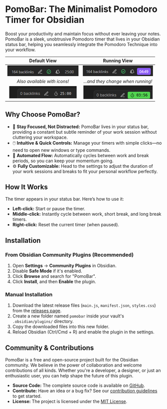# PomoBar: The Minimalist Pomodoro Timer for Obsidian

Boost your productivity and maintain focus without ever leaving your notes. PomoBar is a sleek, unobtrusive Pomodoro timer that lives in your Obsidian status bar, helping you seamlessly integrate the Pomodoro Technique into your workflow.

|                       Default View                        |                       Running View                        |
| :-------------------------------------------------------: | :-------------------------------------------------------: |
|      ![screenshot-1](./docs/screenshots/screenshot-1.png)      |      ![screenshot-2](./docs/screenshots/screenshot-2.png)      |
|               *Also available with icons!*                |            *...and they change when running!*             |
| ![screenshot-icon-1](./docs/screenshots/screenshot-icon-1.png) | ![screenshot-icon-2](./docs/screenshots/screenshot-icon-2.png) |

## Why Choose PomoBar?

* 🧘 **Stay Focused, Not Distracted:** PomoBar lives in your status bar, providing a constant but subtle reminder of your work session without cluttering your workspace.
* 🖱️ **Intuitive & Quick Controls:** Manage your timers with simple clicks—no need to open new windows or type commands.
* 🔄 **Automated Flow:** Automatically cycles between work and break periods, so you can keep your momentum going.
* ⚙️ **Fully Customizable:** Head to the settings to adjust the duration of your work sessions and breaks to fit your personal workflow perfectly.

## How It Works

The timer appears in your status bar. Here’s how to use it:

* **Left-click:** Start or pause the timer.
* **Middle-click:** Instantly cycle between work, short break, and long break timers.
* **Right-click:** Reset the current timer (when paused).

## Installation

### From Obsidian Community Plugins (Recommended)

1. Open **Settings** → **Community Plugins** in Obsidian.
2. Disable **Safe Mode** if it's enabled.
3. Click **Browse** and search for "PomoBar".
4. Click **Install**, and then **Enable** the plugin.

### Manual Installation

1. Download the latest release files (`main.js`, `manifest.json`, `styles.css`) from the [releases page](https://github.com/your-repo/obsidian-pomodoro/releases).
2. Create a new folder named `pomobar` inside your vault's `.obsidian/plugins/` directory.
3. Copy the downloaded files into this new folder.
4. Reload Obsidian (Ctrl/Cmd + R) and enable the plugin in the settings.

## Community & Contributions

PomoBar is a free and open-source project built for the Obsidian community. We believe in the power of collaboration and welcome contributions of all kinds. Whether you're a developer, a designer, or just an enthusiastic user, you can help shape the future of this plugin.

* **Source Code:** The complete source code is available on [GitHub](https://github.com/your-repo/obsidian-pomodoro).
* **Contribute:** Have an idea or a bug fix? See our [contribution guidelines](CONTRIBUTING.md) to get started.
* **License:** The project is licensed under the [MIT License](LICENSE).
